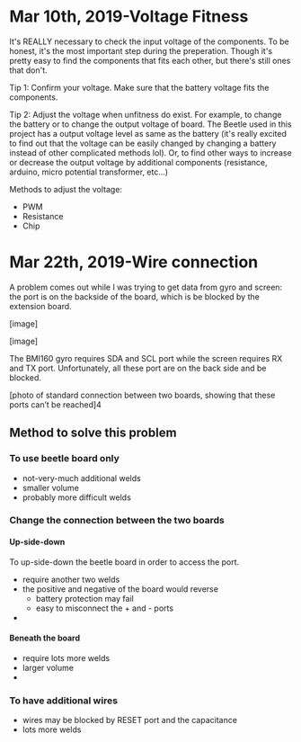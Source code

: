 # Mar 10th, 2019-Voltage Fitness
It's REALLY necessary to check the input voltage of the components. To be honest, it's the most important step during the preperation. Though it's pretty easy to find the components that fits each other, but there's still ones that don't.

Tip 1: Confirm your voltage. Make sure that the battery voltage fits the components.

Tip 2: Adjust the voltage when unfitness do exist. For example, to change the battery or to change the output voltage of board. The Beetle used in this project has a output voltage level as same as the battery (it's really excited to find out that the voltage can be easily changed by changing a battery instead of other complicated methods lol). Or, to find other ways to increase or decrease the output voltage by additional components (resistance, arduino, micro potential transformer, etc...)

Methods to adjust the voltage:
- PWM
- Resistance
- Chip

# Mar 22th, 2019-Wire connection

A problem comes out while I was trying to get data from gyro and screen: the port is on the backside of the board, which is be blocked by the extension board.

[image]

[image]

The BMI160 gyro requires SDA and SCL port while the screen requires RX and TX port. Unfortunately, all these port are on the back side and be blocked.

[photo of standard connection between two boards, showing that these ports can’t be reached]4

## Method to solve this problem

### To use beetle board only

- not-very-much additional welds
- smaller volume
- probably more difficult welds

### Change the connection between the two boards

#### Up-side-down

To up-side-down the beetle board in order to access the port.

- require another  two welds
- the positive and negative of the board would reverse
  - battery protection may fail
  - easy to misconnect the + and - ports
- 

#### Beneath the board

- require lots more welds
- larger volume
- 

### To have additional wires

- wires may be blocked by RESET  port and the capacitance
- lots more welds

